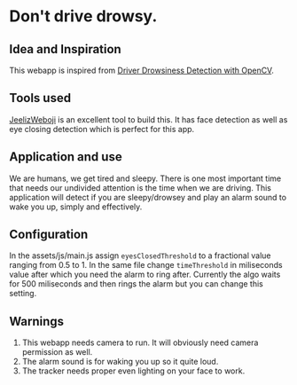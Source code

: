 # Don't drive drowsy.

## Idea and Inspiration

This webapp is inspired from [Driver Drowsiness Detection with OpenCV](https://www.youtube.com/watch?v=Q23K7G1gJgY).

## Tools used

[JeelizWeboji](https://github.com/jeeliz/jeelizWeboji) is an excellent tool to build this. 
It has face detection as well as eye closing detection which is perfect for this app.

## Application and use

We are humans, we get tired and sleepy. There is one most important time that needs our undivided attention is the time when we are driving.
This application will detect if you are sleepy/drowsey and play an alarm sound to wake you up, simply and effectively.

## Configuration

In the assets/js/main.js assign `eyesClosedThreshold` to a fractional value ranging from 0.5 to 1. 
In the same file change `timeThreshold` in miliseconds value after which you need the alarm to ring after. 
Currently the algo waits for 500 miliseconds and then rings the alarm but you can change this setting.


## Warnings 

1. This webapp needs camera to run. It will obviously need camera permission as well.
2. The alarm sound is for waking you up so it quite loud.
3. The tracker needs proper even lighting on your face to work.

